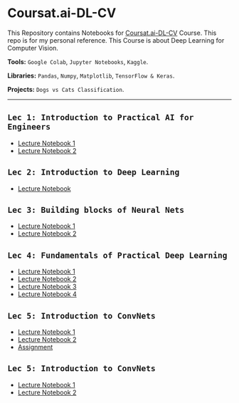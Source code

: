 # Coursat.ai-DL-CV

This Repository contains Notebooks for [Coursat.ai-DL-CV](https://www.youtube.com/playlist?list=PLX2D7RnWrLv5f13RK5XvjZ_BMDKBqWriD) Course. This repo is for my personal reference.
This Course is about Deep Learning for Computer Vision.

**Tools:** `Google Colab`, `Jupyter Notebooks`, `Kaggle`.

**Libraries:** `Pandas`, `Numpy`, `Matplotlib`, `TensorFlow & Keras`.

**Projects:** `Dogs vs Cats Classification`.

---

## `Lec 1: Introduction to Practical AI for Engineers`

* [Lecture Notebook 1](https://github.com/MohamedBadwy360/Coursat.ai-DL-CV/blob/main/Lec%201%20Introduction%20to%20Practical%20AI%20for%20Engineers/01_IPython.ipynb)
* [Lecture Notebook 2](https://github.com/MohamedBadwy360/Coursat.ai-DL-CV/blob/main/Lec%201%20Introduction%20to%20Practical%20AI%20for%20Engineers/CV_Semantic_Gap_lec1.ipynb)

## `Lec 2: Introduction to Deep Learning`

* [Lecture Notebook](https://github.com/MohamedBadwy360/Coursat.ai-DL-CV/blob/main/Lec%202%20Introduction%20to%20Deep%20Learning/CV_Semantic_Gap_lec1.ipynb)

## `Lec 3: Building blocks of Neural Nets`

* [Lecture Notebook 1](https://github.com/MohamedBadwy360/Coursat.ai-DL-CV/blob/main/Lec%203%20Building%20blocks%20of%20Neural%20Nets/02_Before_we_begin_the_mathematical_building_blocks_of_neural_networks.ipynb)
* [Lecture Notebook 2](https://github.com/MohamedBadwy360/Coursat.ai-DL-CV/blob/main/Lec%203%20Building%20blocks%20of%20Neural%20Nets/2_1_Effect_of_batch_size.ipynb)

## `Lec 4: Fundamentals of Practical Deep Learning`

* [Lecture Notebook 1](https://github.com/MohamedBadwy360/Coursat.ai-DL-CV/blob/main/Lec%204%20Fundamentals%20of%20Practical%20Deep%20Learning/03_Getting_started_with_neural_networks_(No_examples).ipynb)
* [Lecture Notebook 2](https://github.com/MohamedBadwy360/Coursat.ai-DL-CV/blob/main/Lec%204%20Fundamentals%20of%20Practical%20Deep%20Learning/3_1a_Video_DNN.ipynb)
* [Lecture Notebook 3](https://github.com/MohamedBadwy360/Coursat.ai-DL-CV/blob/main/Lec%204%20Fundamentals%20of%20Practical%20Deep%20Learning/3_1b_Video_CNN.ipynb)
* [Lecture Notebook 4](https://github.com/MohamedBadwy360/Coursat.ai-DL-CV/blob/main/Lec%204%20Fundamentals%20of%20Practical%20Deep%20Learning/04_Fundamentals_of_machine_learning.ipynb)

## `Lec 5: Introduction to ConvNets`

* [Lecture Notebook 1](https://github.com/MohamedBadwy360/Coursat.ai-DL-CV/blob/main/Lec%205%20Introduction%20to%20ConvNets/5_1_introduction_to_convnets.ipynb)
* [Lecture Notebook 2](https://github.com/MohamedBadwy360/Coursat.ai-DL-CV/blob/main/Lec%205%20Introduction%20to%20ConvNets/5_2_using_convnets_with_small_datasets.ipynb)
* [Assignment](https://github.com/MohamedBadwy360/Coursat.ai-DL-CV/blob/main/Lec%205%20Introduction%20to%20ConvNets/Lec_5_Assignment__Dogs_Vs_Cats.ipynb)

## `Lec 5: Introduction to ConvNets`

* [Lecture Notebook 1](https://github.com/MohamedBadwy360/Coursat.ai-DL-CV/blob/main/Lec%206%20Transfer%20Learning%20and%20Pre-trained%20ConvNets/Keras_Functional_model.ipynb)
* [Lecture Notebook 2](https://github.com/MohamedBadwy360/Coursat.ai-DL-CV/blob/main/Lec%206%20Transfer%20Learning%20and%20Pre-trained%20ConvNets/5_3_using_a_pretrained_convnet.ipynb)
